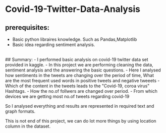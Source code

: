 # Covid-19-Twitter-Data-Analysis

## prerequisites:
 - Basic python libraires knowledge. Such as Pandas,Matplotlib
 - Basic idea regarding sentiment analysis.
 <br>
## Summary:
- I performed basic analysis on covid-19 twitter data set provided in kaggle.
- In this project we are performing cleaning the data, sentiment analysis and the answering the basic questions.
- Here I analysed how sentiments in the tweets are changing over the period of time, What are the most frequent used words in positive tweets and negative tweeets
- Which of the content in the tweets leads to the "Covid-19, coroa virus" Hashtags.
- How the no.of follwers are changed over period.
- From which devices we are getting most no.of tweets regarding covid-19 

So I analysed everything and results are represented in required text and graph formats. 

This is not end of this project, we can do lot more things by using location column in the dataset.
